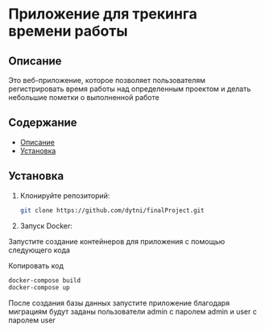 # Приложение для трекинга времени работы

## Описание
Это веб-приложение, которое позволяет пользователям регистрировать время работы над определенным проектом и делать небольшие пометки о выполненной работе

## Содержание
- [Описание](#Описание)
- [Установка](#Установка)


## Установка
1. Клонируйте репозиторий:
    ```bash
    git clone https://github.com/dytni/finalProject.git
    ```
2. Запуск Docker:

Запустите создание контейнеров для приложения с помощью следующего кода

Копировать код
```bash
docker-compose build
docker-compose up
```
После создания базы данных запустите приложение благодаря миграциям будут заданы пользователи admin с паролем admin и user с паролем user


